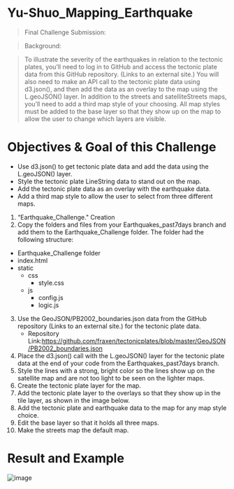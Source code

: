 # Yu-Shuo_Mapping_Earthquake


> Final Challenge Submission:

> Background:

> To illustrate the severity of the earthquakes in relation to the tectonic plates, you’ll need to log in to GitHub and access the tectonic plate data from this GitHub repository. (Links to an external site.) You will also need to make an API call to the tectonic plate data using d3.json(), and then add the data as an overlay to the map using the L.geoJSON() layer. In addition to the streets and satelliteStreets maps, you’ll need to add a third map style of your choosing. All map styles must be added to the base layer so that they show up on the map to allow the user to change which layers are visible.


# Objectives & Goal of this Challenge
- Use d3.json() to get tectonic plate data and add the data using the L.geoJSON() layer.
- Style the tectonic plate LineString data to stand out on the map.
- Add the tectonic plate data as an overlay with the earthquake data.
- Add a third map style to allow the user to select from three different maps.

1.  “Earthquake_Challenge." Creation
2. Copy the folders and files from your Earthquakes_past7days branch and add them to the Earthquake_Challenge folder. The folder had the following  structure:
- Earthquake_Challenge folder
- index.html
- static
  - css
    - style.css
  - js
    -  config.js
    -  logic.js

3. Use the GeoJSON/PB2002_boundaries.json data from the GitHub repository (Links to an external site.) for the tectonic plate data. 
    - Repository Link:https://github.com/fraxen/tectonicplates/blob/master/GeoJSON/PB2002_boundaries.json
4. Place the d3.json() call with the L.geoJSON() layer for the tectonic plate data at the end of your code from the Earthquakes_past7days branch.
5. Style the lines with a strong, bright color so the lines show up on the satellite map and are not too light to be seen on the lighter maps.
6. Create the tectonic plate layer for the map.
7. Add the tectonic plate layer to the overlays so that they show up in the tile layer, as shown in the image below.
8. Add the tectonic plate and earthquake data to the map for any map style choice.
9. Edit the base layer so that it holds all three maps.
10. Make the streets map the default map.

# Result and Example
![image](https://user-images.githubusercontent.com/55894774/72284023-e0ead480-35f4-11ea-8e4c-4dfbbcfbb818.png)

